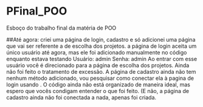# PFinal_POO
Esboço do trabalho final da matéria de POO

##Até agora:
criei uma página de login, cadastro e só adicionei uma página que vai ser referente a de escolha dos projetos.
a página de login aceita um único usuário até agora, mas ele foi adicionado manualmente no código enquanto estava testando
Usuário: admin
Senha: admin
Ao entrar com esse usuário você é direcionado para a página de escolha dos projetos.
Ainda não foi feito o tratamento de excessão.
A página de cadastro ainda não tem nenhum método adicionado, vou pesquisar como conectar ela à pagina de login usando <hiperlink>.
O código ainda não está organizado de maneira ideal, mas espero que vocês condigam entender o que foi feito.
(E não, a página de cadastro ainda não foi conectada a nada, apenas foi criada.
